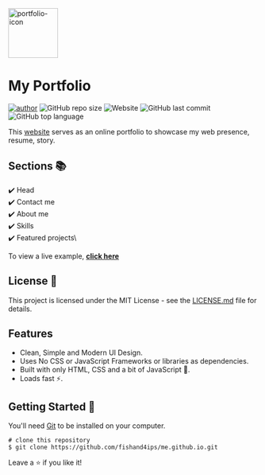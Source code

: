 <img src="https://image.flaticon.com/icons/svg/168/168774.svg" width = "100px" height = "100px" alt="portfolio-icon">

# My Portfolio

[![author](https://img.shields.io/badge/author-fishand4ips-yellowgreen)](https://github.com/fishand4ips/)
![GitHub repo size](https://img.shields.io/github/repo-size/fishand4ips/me.github.io)
![Website](https://img.shields.io/website?down_color=critical&down_message=offline&label=Website%20status&up_color=success&up_message=online&url=https%3A%2F%2Fme.fishand4ips.tk%2F)
![GitHub last commit](https://img.shields.io/github/last-commit/fishand4ips/me.github.io?color=darkblue)
![GitHub top language](https://img.shields.io/github/languages/top/fishand4ips/me.github.io?color=orange)

This [website](https://me.fishand4ips.tk/) serves as an online portfolio to showcase my web presence, resume, story.

## Sections 📚

✔️ Head\
✔️ Contact me\
✔️ About me\
✔️ Skills \
✔️ Featured projects\

To view a live example, **[click here](https://me.fishand4ips.tk/)**

## License 📄

This project is licensed under the MIT License - see the [LICENSE.md](./LICENSE) file for details.

## Features

- Clean, Simple and Modern UI Design.
- Uses No CSS or JavaScript Frameworks or libraries as dependencies.
- Built with only HTML, CSS and a bit of JavaScript 🔨.
- Loads fast ⚡.

## Getting Started 🚀

You'll need [Git](https://git-scm.com) to be installed on your computer. 
```
# clone this repository
$ git clone https://github.com/fishand4ips/me.github.io.git
```

Leave a :star: if you like it!